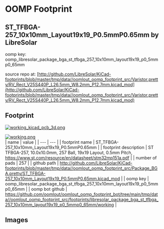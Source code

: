 # OOMP Footprint  
## ST_TFBGA-257_10x10mm_Layout19x19_P0.5mmP0.65mm  by LibreSolar  
  
oomp key: oomp_libresolar_package_bga_st_tfbga_257_10x10mm_layout19x19_p0_5mmp0_65mm  
  
source repo at: [http://github.com/LibreSolar/KiCad-footprints/blob/master/tmp/data//oomlout_oomp_footprint_src/Varistor.pretty/RV_Rect_V25S440P_L26.5mm_W8.2mm_P12.7mm.kicad_mod](http://github.com/LibreSolar/KiCad-footprints/blob/master/tmp/data//oomlout_oomp_footprint_src/Varistor.pretty/RV_Rect_V25S440P_L26.5mm_W8.2mm_P12.7mm.kicad_mod)  
## Footprint  
  
[![working_kicad_pcb_3d.png](working_kicad_pcb_3d_600.png)](working_kicad_pcb_3d.png)  
  
[![working.png](working_600.png)](working.png)  
| name | value | 
| --- | --- | 
| footprint name | ST_TFBGA-257_10x10mm_Layout19x19_P0.5mmP0.65mm | 
| footprint description | ST TFBGA-257, 10.0x10.0mm, 257 Ball, 19x19 Layout, 0.5mm Pitch, https://www.st.com/resource/en/datasheet/stm32mp151a.pdf | 
| number of pads | 257 | 
| github path | http://github.com/LibreSolar/KiCad-footprints/blob/master/tmp/data//oomlout_oomp_footprint_src/Package_BGA.pretty/ST_TFBGA-257_10x10mm_Layout19x19_P0.5mmP0.65mm.kicad_mod | 
| oomp key | oomp_libresolar_package_bga_st_tfbga_257_10x10mm_layout19x19_p0_5mmp0_65mm | 
| oomp bot github | https://github.com/oomlout/oomlout_oomp_footprint_bot/tree/main/tmp/data//oomlout_oomp_footprint_src/footprints/libresolar_package_bga_st_tfbga_257_10x10mm_layout19x19_p0_5mmp0_65mm/working | 
## Images  
